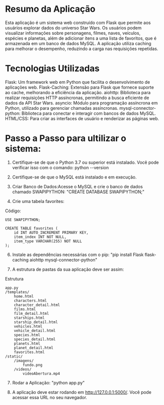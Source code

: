 # Resumo da Aplicação
Esta aplicação é um sistema web construído com Flask que permite aos usuários explorar dados do universo Star Wars. Os usuários podem visualizar informações sobre personagens, filmes, naves, veículos, espécies e planetas, além de adicionar itens a uma lista de favoritos, que é armazenada em um banco de dados MySQL. A aplicação utiliza caching para melhorar o desempenho, reduzindo a carga nas requisições repetidas.

# Tecnologias Utilizadas
Flask: Um framework web em Python que facilita o desenvolvimento de aplicações web.
Flask-Caching: Extensão para Flask que fornece suporte ao cache, melhorando a eficiência da aplicação.
aiohttp: Biblioteca para realizar requisições HTTP assíncronas, permitindo a busca eficiente de dados da API Star Wars.
asyncio: Módulo para programação assíncrona em Python, utilizado para gerenciar chamadas assíncronas.
mysql-connector-python: Biblioteca para conectar e interagir com bancos de dados MySQL.
HTML/CSS: Para criar as interfaces de usuário e renderizar as páginas web.

# Passo a Passo para ultilizar o sistema:
 1. Certifique-se de que o Python 3.7 ou superior está instalado. Você pode verificar isso com o comando: python --version
    
 2. Certifique-se de que o MySQL está instalado e em execução.
 
 3. Criar Banco de Dados:Acesse o MySQL e crie o banco de dados chamado SWAPIPYTHON: "CREATE DATABASE SWAPIPYTHON;"
    
 4. Crie uma tabela favorites:

Código:

    USE SWAPIPYTHON;

    CREATE TABLE favorites (
        id INT AUTO_INCREMENT PRIMARY KEY,
        item_index INT NOT NULL,
        item_type VARCHAR(255) NOT NULL
    );


6. Instale as dependências necessárias com o pip: "pip install Flask flask-caching aiohttp mysql-connector-python"
   
7. A estrutura de pastas da sua aplicação deve ser assim:

Estrutura

    app.py 
    /templates/
        home.html
        characters.html
        character_detail.html
        films.html
        film_detail.html
        starships.html
        starship_detail.html
        vehicles.html
        vehicle_detail.html
        species.html
        species_detail.html
        planets.html
        planet_detail.html
        favorites.html
    /static/
        /imagens/
            fundo.png
        /videos/
            videoAbertura.mp4
            

7. Rodar a Aplicação: "python app.py"
   
8. A aplicação deve estar rodando em http://127.0.0.1:5000/. Você pode acessar essa URL no seu navegador.
